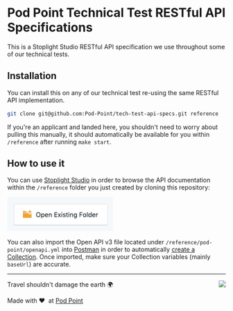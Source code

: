 # Pod Point Technical Test RESTful API Specifications

This is a Stoplight Studio RESTful API specification we use throughout some of our technical tests.

## Installation

You can install this on any of our technical test re-using the same RESTful API implementation.

```bash
git clone git@github.com:Pod-Point/tech-test-api-specs.git reference
```

If you're an applicant and landed here, you shouldn't need to worry about pulling this manually, it should automatically be available for you within `/reference` after running `make start`.

## How to use it

You can use [Stoplight Studio](https://stoplight.io/studio) in order to browse the API documentation within the `/reference` folder you just created by cloning this repository:

![Open Existing Folder](docs/stoplight-open-folder.png)

You can also import the Open API v3 file located under `/reference/pod-point/openapi.yml` into [Postman](https://www.postman.com/downloads/) in order to automatically [create a Collection](https://learning.postman.com/docs/postman/collections/importing-and-exporting-data/#collections). Once imported, make sure your Collection variables (mainly `baseUrl`) are accurate.

---

<img src="https://d3h256n3bzippp.cloudfront.net/pod-point-logo.svg" align="right" />

Travel shouldn't damage the earth 🌍

Made with ❤️&nbsp;&nbsp;at [Pod Point](https://pod-point.com)
